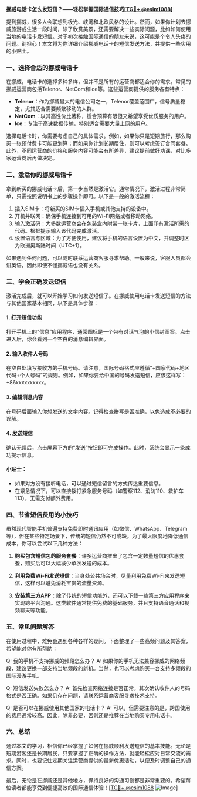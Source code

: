 **挪威电话卡怎么发短信？——轻松掌握国际通信技巧[[TG💪+ @esim1088](https://t.me/s/esim1088)]**

提到挪威，很多人会联想到极光、峡湾和北欧风格的设计。然而，如果你计划去挪威旅游或生活一段时间，除了欣赏美景，还需要解决一些实际问题，比如如何使用当地的电话卡发短信。对于初次接触国际通信的朋友来说，这可能是个令人头疼的问题。别担心！本文将为你详细介绍挪威电话卡的短信发送方法，并提供一些实用的小贴士。

### 一、选择合适的挪威电话卡

在挪威，电话卡的选择多种多样，但并不是所有的运营商都适合你的需求。常见的挪威运营商包括Telenor、NetCom和Ice等。这些运营商提供的服务各有特点：

- **Telenor**：作为挪威最大的电信公司之一，Telenor覆盖范围广，信号质量稳定，尤其适合需要频繁移动的人群。
- **NetCom**：以其高性价比著称，适合预算有限但又希望享受优质服务的用户。
- **Ice**：专注于高速数据传输，特别适合需要大量上网的用户。

选择电话卡时，你需要考虑自己的具体需求。例如，如果你只是短期旅行，那么购买一张预付费卡可能更划算；而如果你计划长期居住，则可以考虑签订合同套餐。此外，不同运营商的价格和服务内容可能会有所差异，建议提前做好功课，对比多家运营商后再做决定。

### 二、激活你的挪威电话卡

拿到新买的挪威电话卡后，第一步当然是激活它。通常情况下，激活过程非常简单，只需按照说明书上的步骤操作即可。以下是一般的激活流程：

1. 插入SIM卡：将新买的SIM卡插入手机或其他支持的设备中。
2. 开机并联网：确保手机连接到可用的Wi-Fi网络或者移动网络。
3. 输入激活码：大多数运营商会在包装盒内附带一张卡片，上面印有激活所需的代码。根据提示输入该代码完成激活。
4. 设置语言与区域：为了方便使用，建议将手机的语言设置为中文，并调整时区为欧洲奥斯陆时间（UTC+1）。

如果遇到任何问题，可以随时联系运营商客服寻求帮助。一般来说，客服人员都会讲英语，因此即使不懂挪威语也没有关系。

### 三、学会正确发送短信

激活完成后，就可以开始学习如何发送短信了。在挪威使用电话卡发送短信的方法与其他国家基本相同，以下是具体步骤：

#### 1. 打开短信功能
打开手机上的“信息”应用程序，通常图标是一个带有对话气泡的小信封图案。点击进入后，你会看到一个空白的消息编辑界面。

#### 2. 输入收件人号码
在空白处填写接收方的手机号码。请注意，国际号码格式应遵循“+国家代码+地区代码+个人号码”的规则。例如，如果你要给中国的号码发送短信，应该这样写：+86xxxxxxxxxx。

#### 3. 编辑消息内容
在号码后面输入你想发送的文字内容。记得检查拼写是否准确，以免造成不必要的误解。

#### 4. 发送短信
确认无误后，点击屏幕下方的“发送”按钮即可完成操作。此时，系统会显示一条成功提示信息。

#### 小贴士：
- 如果对方没有接听电话，可以通过短信留言的方式传达重要信息。
- 在紧急情况下，可以直接拨打紧急服务号码（如警察112、消防110、救护车113），无需支付额外费用。

### 四、节省短信费用的小技巧

虽然现代智能手机普遍支持免费即时通讯应用（如微信、WhatsApp、Telegram等），但在某些特定场景下，传统的短信仍然不可或缺。为了最大限度地降低通信成本，你可以尝试以下几种方法：

1. **购买包含短信包的服务套餐**：许多运营商推出了包含一定数量短信的优惠套餐，购买后可以大幅减少单次发送的成本。
   
2. **利用免费Wi-Fi发送短信**：当身处公共场合时，尽量利用免费Wi-Fi来发送短信，这样可以避免消耗宝贵的流量资源。
   
3. **安装第三方APP**：除了传统的短信功能外，还可以下载一些第三方应用程序来实现跨平台沟通。这类软件通常提供免费的基础服务，并且支持语音通话和视频聊天等功能。

### 五、常见问题解答

在使用过程中，难免会遇到各种各样的疑问。下面整理了一些高频问题及其答案，希望能对你有所帮助：

Q: 我的手机不支持挪威的频段怎么办？
A: 如果你的手机无法兼容挪威的网络频段，建议更换一部支持当地频段的新机。当然，也可以考虑购买一台支持多频段的国际漫游手机。

Q: 短信发送失败怎么办？
A: 首先检查网络连接是否正常，其次确认收件人的号码格式是否正确。如果仍存在问题，请联系运营商客服寻求技术支持。

Q: 是否可以在挪威使用其他国家的电话卡？
A: 可以，但需要注意的是，跨国使用的费用通常较高。因此，除非必要，否则还是推荐在当地购买专用电话卡。

### 六、总结

通过本文的学习，相信你已经掌握了如何在挪威顺利发送短信的基本技能。无论是短期游客还是长期居民，只要掌握了正确的操作方法，就能轻松应对日常交流的需求。同时，也要记住定期关注运营商提供的最新优惠活动，以便及时调整自己的通信方案。

最后，无论是在挪威还是其他地方，保持良好的沟通习惯都是非常重要的。希望每位读者都能享受到便捷高效的国际通信体验！[[TG💪+ @esim1088](https://t.me/s/esim1088) ![Image](https://i.postimg.cc/4NQfJmqS/Snipaste-2025-05-13-00-14-12.png)]